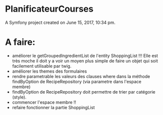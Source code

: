 PlanificateurCourses
====================

A Symfony project created on June 15, 2017, 10:34 pm.

# A faire:

- améliorer le getGroupedIngredientList de l'entity ShoppingList !!! Elle est très moche il doit y a voir un moyen plus simple de faire un objet qui soit facilement utilisable par twig.
- améliorer les themes des formulaires
- rendre parametrable les valeurs des clauses where dans la méthode findByOption de RecipeRepository (via parametre dans l'espace membre)
- findByOption de RecipeRepository doit permettre de trier par catégorie (style).
- commencer l'espace membre !!
- refaire fonctionner la partie ShoppingList
